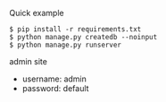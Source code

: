 Quick example

    $ pip install -r requirements.txt
    $ python manage.py createdb --noinput
    $ python manage.py runserver
    
admin site
- username: admin
- password: default
